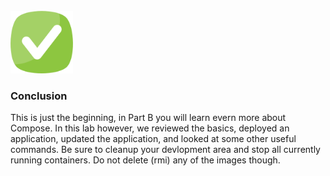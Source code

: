 <br>

<img src="./assets/done.png" alt="drawing" width="100"/> 

<br>

###  Conclusion

This is just the beginning, in Part B you will learn evern more about Compose. In this lab however, we reviewed the basics, deployed an application, updated the application, and looked at some other useful commands. Be sure to cleanup your devlopment area and stop all currently running containers. Do not delete (rmi) any of the images though.